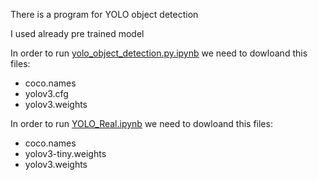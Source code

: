 There is a program for YOLO object detection

I used already pre trained model

In order to run [yolo_object_detection.py.ipynb](https://github.com/AleksandrSidorin/YOLO_Computer_Vision/blob/master/yolo_object_detection.py.ipynb) we need to dowloand this files:

- coco.names
- yolov3.cfg
- yolov3.weights

In order to run [YOLO_Real.ipynb](https://github.com/AleksandrSidorin/YOLO_Computer_Vision/blob/master/YOLO_Real.ipynb) we need to dowloand this files:

- coco.names
- yolov3-tiny.weights
- yolov3.weights
